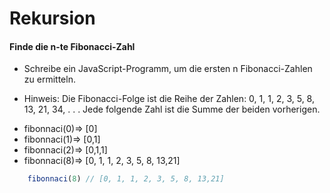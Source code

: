 # Rekursion

#### Finde die n-te Fibonacci-Zahl
* Schreibe ein JavaScript-Programm, um die ersten n Fibonacci-Zahlen zu ermitteln.

* Hinweis: Die Fibonacci-Folge ist die Reihe der Zahlen: 0, 1, 1, 2, 3, 5, 8, 13, 21, 34, . . . Jede folgende Zahl ist die Summe der beiden vorherigen.
- fibonnaci(0)=> [0]
- fibonnaci(1)=> [0,1]
- fibonnaci(2)=> [0,1,1]
- fibonnaci(8)=> [0, 1, 1, 2, 3, 5, 8, 13,21]
 
```javascript
    fibonnaci(8) // [0, 1, 1, 2, 3, 5, 8, 13,21]
```
